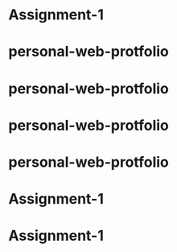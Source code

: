 # Assignment-1
# personal-web-protfolio
# personal-web-protfolio
# personal-web-protfolio
# personal-web-protfolio
# Assignment-1
# Assignment-1
